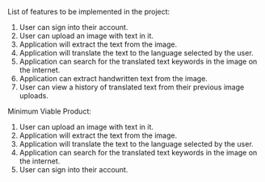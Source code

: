 List of features to be implemented in the project:

1) User can sign into their account.
2) User can upload an image with text in it.
3) Application will extract the text from the image.
4) Application will translate the text to the language selected by the user.
5) Application can search for the translated text keywords in the image on the internet.
6) Application can extract handwritten text from the image.
7) User can view a history of translated text from their previous image uploads.


Minimum Viable Product:
1) User can upload an image with text in it.
2) Application will extract the text from the image.
3) Application will translate the text to the language selected by the user.
4) Application can search for the translated text keywords in the image on the internet.
5) User can sign into their account.
